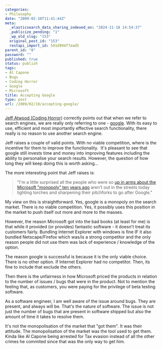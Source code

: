 ```yaml
---
categories:
- Philosophy
date: "2009-02-10T11:41:44Z"
meta:
  _elasticsearch_data_sharing_indexed_on: "2024-11-18 14:54:37"
  _publicize_pending: "1"
  _wp_old_slug: "153"
  original_post_id: "153"
  restapi_import_id: 591d994f7aad5
parent_id: "0"
password: ""
published: true
status: publish
tags:
- Al Capone
- Bugs
- Coding Horror
- Google
- Microsoft
title: Accepting Google
type: post
url: /2009/02/10/accepting-google/
---
```


[Jeff Atwood (Coding Horror)](http://www.codinghorror.com/blog/archives/001224.html "Google monoculture")
correctly points out that when we refer to search engines, we are really only
referring to one - [google](http://www.google.co.uk "Google"). With its easy to
use, efficient and most importantly effective search functionality, there really
is no reason to use another search engine.

Jeff raises a couple of valid points. With no viable competition, where is the
incentive for them to improve the functionality.  It's pleasant to see that
google still invests time and money into improving features including the
ability to personalise your search results. However, the question of how long
they will keep doing this is worth asking...

The more interesting point that Jeff raises is:

> "I'm a little surprised all the people who were so
> [up in arms about the Microsoft "monopoly" ten years ago](http://en.wikipedia.org/wiki/United_States_v._Microsoft)
> aren't out in the streets today lighting torches and sharpening their
> pitchforks to go after Google."

<!--more-->

My view on this is straightforward. Yes, google is a monopoly on the search
market. There is no viable competition. Yes, it possibly uses this position in
the market to push itself out more and more to the masses.

However, the reason Microsoft got into the bad books (at least for me) is that
while it provided (or provides) fantastic software - it doesn't treat its
customers fairly. Bundling Internet Explorer with windows is fine IF it also
bundled Netscape/Firefox which was/is a strong competitor and the only reason
people did not use them was lack of experience / knowledge of the option.

The reason google is successful is because it is the only viable choice. There
is no other option. If Internet Explorer had no competitor. Then, its fine to
include that exclude the others.

Then there is the unfairness in how Microsoft priced the products in relation to
the number of issues / bugs that were in the product. Not to mention the feeling
that, as customers, you were paying for the privilege of beta testing software.

As a software engineer, I am well aware of the issue around bugs. They are
present, and always will be. That's the nature of software. The issue is not
just the number of bugs that are present in software shipped but also the amount
of time it takes to resolve them.

It's not the monopolisation of the market that "got them". It was their
attitude. The monopolisation of the market was the tool used to get them. Kinda
like Al Capone being arrested for Tax evasion instead of all the other crimes he
commited since that was the only way to get him.
